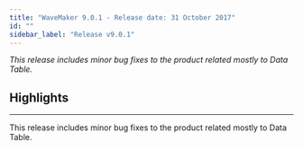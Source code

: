 ```yaml
---
title: "WaveMaker 9.0.1 - Release date: 31 October 2017"
id: ""
sidebar_label: "Release v9.0.1"
---
```

*This release includes minor bug fixes to the product related mostly to Data Table.*

## Highlights
---
This release includes minor bug fixes to the product related mostly to Data Table.

